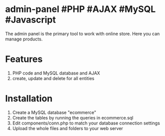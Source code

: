 # admin-panel #PHP #AJAX #MySQL #Javascript
The admin panel is the primary tool to work with online store. Here you can manage products.

# Features
1) PHP code and MySQL database and AJAX
1) create, update and delete for all entities

# Installation

1) Create a MySQL database "ecommerce"
2) Create the tables by running the queries in ecommerce.sql
3) Edit components/conn.php to match your database connection settings
4) Upload the whole files and folders to your web server
